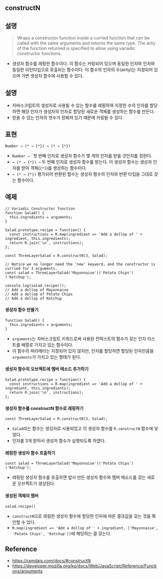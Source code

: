 ## constructN

## 설명
> Wraps a constructor function inside a curried function that can be called with the same arguments and returns the same type. The arity of the function returned is specified to allow using variadic constructor functions.
- 생성자 함수를 레핑한 함수이다. 이 함수는 커링되어 있으며 동일한 인자와 인자와 동일한 리턴타입으로 호출되는 함수이다. 이 함수의 인자의 수(arity)는 지정되어 있으며 가변 생성자 함수에 사용할 수 있다.

## 설명
- 자바스크립트의 생성자로 사용될 수 있는 함수를 레핑하여 지정한 수의 인자를 할당하면 해당 인자가 생성자의 인자로 할당된 새로운 객체를 생성하는 함수를 만든다.
- 받을 수 있는 인자의 갯수가 정해져 있기 때문에 커링될 수 있다.

## 표현
```
Number → (* → {*}) → (* → {*})
```
- `Number → ` 첫 번째 인자로 생성자 함수가 몇 개의 인자를 받을 것인지를 정한다.
- `→ (* → {*}) →` 두 번째 인자로 생성자 함수를 받는다. 이 생성자 함수는 생성자 인자를 받아 객체(`{*}`)를 생성하는 함수이다.
- `→ (* → {*})` 평가되어 반환된 함수는 생성자 함수의 인자와 반환 타입을 그대로 갖는 함수이다.

## 예제
```
// Variadic Constructor function
function Salad() {
  this.ingredients = arguments;
}

Salad.prototype.recipe = function() {
  const instructions = R.map(ingredient => 'Add a dollop of ' + ingredient, this.ingredients);
  return R.join('\n', instructions);
};

const ThreeLayerSalad = R.constructN(3, Salad);

// Notice we no longer need the 'new' keyword, and the constructor is curried for 3 arguments.
const salad = ThreeLayerSalad('Mayonnaise')('Potato Chips')('Ketchup');

console.log(salad.recipe());
// Add a dollop of Mayonnaise
// Add a dollop of Potato Chips
// Add a dollop of Ketchup
```

#### 생성자 함수 만들기
```
function Salad() {
  this.ingredients = arguments;
}
```
- `arguments`는 자바스크립트 키워드로써 사용된 컨텍스트의 함수가 갖는 인자 리스트를 배열로 가지고 있는 함수이다.
- 이 함수의 파라메터는 지정되어 있지 않지만, 인자를 할당하면 할당된 인자만큼을 `arguments`가 가지고 있는 형태가 된다.

#### 생성자 함수의 오브젝트에 멤버 메소드 추가하기
```
Salad.prototype.recipe = function() {
  const instructions = R.map(ingredient => 'Add a dollop of ' + ingredient, this.ingredients);
  return R.join('\n', instructions);
};
```

#### 생성자 함수를 constructN 함수로 레핑하기
```
const ThreeLayerSalad = R.constructN(3, Salad);
```
- `Salad`라는 함수는 생성자로 사용되었고 이 생성자 함수를 `R.constructN` 함수에 넣었다.
- 인자를 3개 받아서 생성자 함수가 실행되도록 하였다.

#### 레핑한 생성자 함수 호출하기
```
const salad = ThreeLayerSalad('Mayonnaise')('Potato Chips')('Ketchup');
```
- 레핑된 생성자 함수를 호출하면 앞서 만든 생성자 함수와 멤버 메소드를 갖는 새로운 오브젝트가 생성된다.

#### 생성된 객체의 멤버 
```
salad.recipe()
```
- `constructN`으로 레핑한 생성자 함수에 할당한 인자에 따른 결과값을 갖는 것을 확인할 수 있다.
- `R.map(ingredient => 'Add a dollop of ' + ingredient, ['Mayonnaise', 'Potato Chips', 'Ketchup'])`에 해당하는 결 갖는다.

## Reference
- https://ramdajs.com/docs/#constructN
- https://developer.mozilla.org/ko/docs/Web/JavaScript/Reference/Functions/arguments
